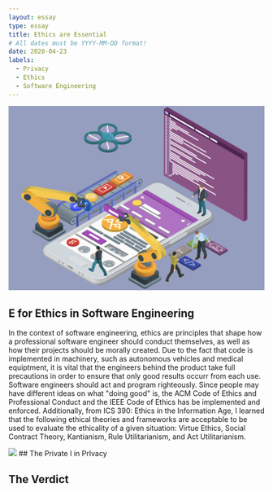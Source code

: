 ```yaml
---
layout: essay
type: essay
title: Ethics are Essential
# All dates must be YYYY-MM-DD format!
date: 2020-04-23
labels:
  - Privacy
  - Ethics
  - Software Engineering
---
```

<img class="ui huge centered rounded image" src="../images/se.png">

## E for Ethics in Software Engineering
In the context of software engineering, ethics are principles that shape how a professional software engineer should conduct themselves, as well as how their projects should be morally created. Due to the fact that code is implemented in machinery, such as autonomous vehicles and medical equiptment, it is vital that the engineers behind the product take full precautions in order to ensure that only good results occurr from each use. Software engineers should act and program righteously. Since people may have different ideas on what "doing good" is, the ACM Code of Ethics and Professional Conduct and the IEEE Code of Ethics has be implemented and enforced. Additionally, from ICS 390: Ethics in the Information Age, I learned that the following ethical theories and frameworks are acceptable to be used to evaluate the ethicality of a given situation: Virtue Ethics, Social Contract Theory, Kantianism, Rule Utilitarianism, and Act Utilitarianism.

 
<img class="ui small right rounded image" src="../images/pi.png">
## The Private I in PrIvacy


## The Verdict
